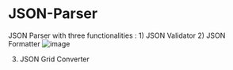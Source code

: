 # JSON-Parser
JSON Parser with three functionalities : 1) JSON Validator  2) JSON Formatter 
![image](https://github.com/user-attachments/assets/5a344aaf-a409-4aab-bf44-1cbf1fcf98f9)

3) JSON Grid Converter

